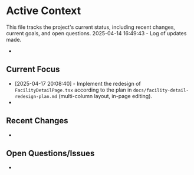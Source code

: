 # Active Context

  This file tracks the project's current status, including recent changes, current goals, and open questions.
  2025-04-14 16:49:43 - Log of updates made.

*

## Current Focus


*   [2025-04-17 20:08:40] - Implement the redesign of `FacilityDetailPage.tsx` according to the plan in `docs/facility-detail-redesign-plan.md` (multi-column layout, in-page editing).
*   

## Recent Changes

*   

## Open Questions/Issues

*